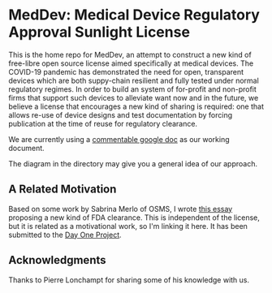 # MedDev: Medical Device Regulatory Approval Sunlight License

This is the home repo for MedDev, an attempt to construct a new kind of free-libre open source license aimed specifically at medical devices.
The COVID-19 pandemic has demonstrated the need for open, transparent devices which are both suppy-chain resilient and fully tested under
normal regulatory regimes. In order to build an system of for-profit and non-profit firms that support such devices to alleviate want 
now and in the future, we believe a license that encourages a new kind of sharing is required: one that allows re-use of device designs
and test documentation by forcing publication at the time of reuse for regulatory clearance.

We are currently using a [commentable google doc](https://docs.google.com/document/d/1PVDh55CssjKDlNG06Blz3yN5ZMRx6sKONC2ysyCE6x0/edit?usp=sharing) as our working document.

The diagram in the directory may give you a general idea of our approach.

## A Related Motivation

Based on some work by Sabrina Merlo of OSMS, I wrote [this essay](https://www.pubinv.org/2021/03/03/a-new-kind-of-fda-clearance-design-clearance/) proposing a new kind of FDA clearance.  This is independent of the license, but it is related as a motivational work, so I'm linking it here. It has been submitted to the [Day One Project](https://www.dayoneproject.org/).

## Acknowledgments

Thanks to Pierre Lonchampt for sharing some of his knowledge with us.

